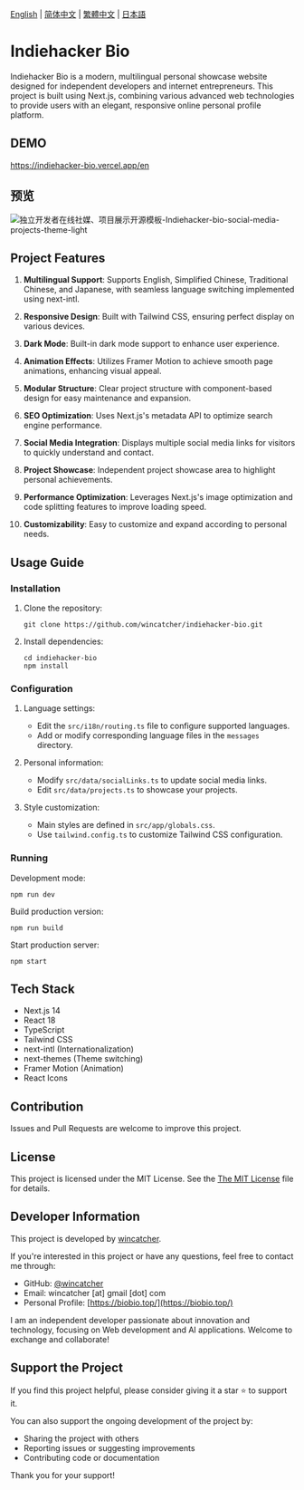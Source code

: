 
[English](README-EN.md) | [简体中文](README.md) | [繁體中文](README-Hant.md) | [日本語](README-JA.md)

# Indiehacker Bio

Indiehacker Bio is a modern, multilingual personal showcase website designed for independent developers and internet entrepreneurs. This project is built using Next.js, combining various advanced web technologies to provide users with an elegant, responsive online personal profile platform.

## DEMO

[ https://indiehacker-bio.vercel.app/en ]( https://indiehacker-bio.vercel.app/en )

## 预览

![独立开发者在线社媒、项目展示开源模板-Indiehacker-bio-social-media-projects-theme-light](https://github.com/user-attachments/assets/d1107139-f019-4fe3-b2cd-9fb764e3e01d)

## Project Features

1. **Multilingual Support**: Supports English, Simplified Chinese, Traditional Chinese, and Japanese, with seamless language switching implemented using next-intl.

2. **Responsive Design**: Built with Tailwind CSS, ensuring perfect display on various devices.

3. **Dark Mode**: Built-in dark mode support to enhance user experience.

4. **Animation Effects**: Utilizes Framer Motion to achieve smooth page animations, enhancing visual appeal.

5. **Modular Structure**: Clear project structure with component-based design for easy maintenance and expansion.

6. **SEO Optimization**: Uses Next.js's metadata API to optimize search engine performance.

7. **Social Media Integration**: Displays multiple social media links for visitors to quickly understand and contact.

8. **Project Showcase**: Independent project showcase area to highlight personal achievements.

9. **Performance Optimization**: Leverages Next.js's image optimization and code splitting features to improve loading speed.

10. **Customizability**: Easy to customize and expand according to personal needs.

## Usage Guide

### Installation

1. Clone the repository:
   ```
   git clone https://github.com/wincatcher/indiehacker-bio.git
   ```

2. Install dependencies:
   ```
   cd indiehacker-bio
   npm install
   ```

### Configuration

1. Language settings:
   - Edit the `src/i18n/routing.ts` file to configure supported languages.
   - Add or modify corresponding language files in the `messages` directory.

2. Personal information:
   - Modify `src/data/socialLinks.ts` to update social media links.
   - Edit `src/data/projects.ts` to showcase your projects.

3. Style customization:
   - Main styles are defined in `src/app/globals.css`.
   - Use `tailwind.config.ts` to customize Tailwind CSS configuration.

### Running

Development mode:
```
npm run dev
```

Build production version:
```
npm run build
```

Start production server:
```
npm start
```

## Tech Stack

- Next.js 14
- React 18
- TypeScript
- Tailwind CSS
- next-intl (Internationalization)
- next-themes (Theme switching)
- Framer Motion (Animation)
- React Icons

## Contribution

Issues and Pull Requests are welcome to improve this project.

## License

This project is licensed under the MIT License. See the [The MIT License](https://opensource.org/license/MIT) file for details.

## Developer Information

This project is developed by [wincatcher](https://github.com/wincatcher).

If you're interested in this project or have any questions, feel free to contact me through:

- GitHub: [@wincatcher](https://github.com/wincatcher)
- Email: wincatcher [at] gmail [dot] com
- Personal Profile: [https://biobio.top/](https://biobio.top/)

I am an independent developer passionate about innovation and technology, focusing on Web development and AI applications. Welcome to exchange and collaborate!

## Support the Project

If you find this project helpful, please consider giving it a star ⭐️ to support it.

You can also support the ongoing development of the project by:

- Sharing the project with others
- Reporting issues or suggesting improvements
- Contributing code or documentation

Thank you for your support!
